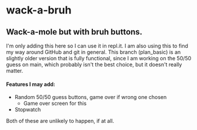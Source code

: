 # wack-a-bruh
## Wack-a-mole but with bruh buttons.

I'm only adding this here so I can use it in repl.it. 
I am also using this to find my way around GitHub and git in general.
This branch (plan_basic) is an slightly older version that is fully functional, since I am working on the 50/50 guess on main, which probably isn't the best choice, but it doesn't really matter.

#### Features I may add:

* Random 50/50 guess buttons, game over if wrong one chosen
  * Game over screen for this
* Stopwatch

Both of these are unlikely to happen, if at all.
